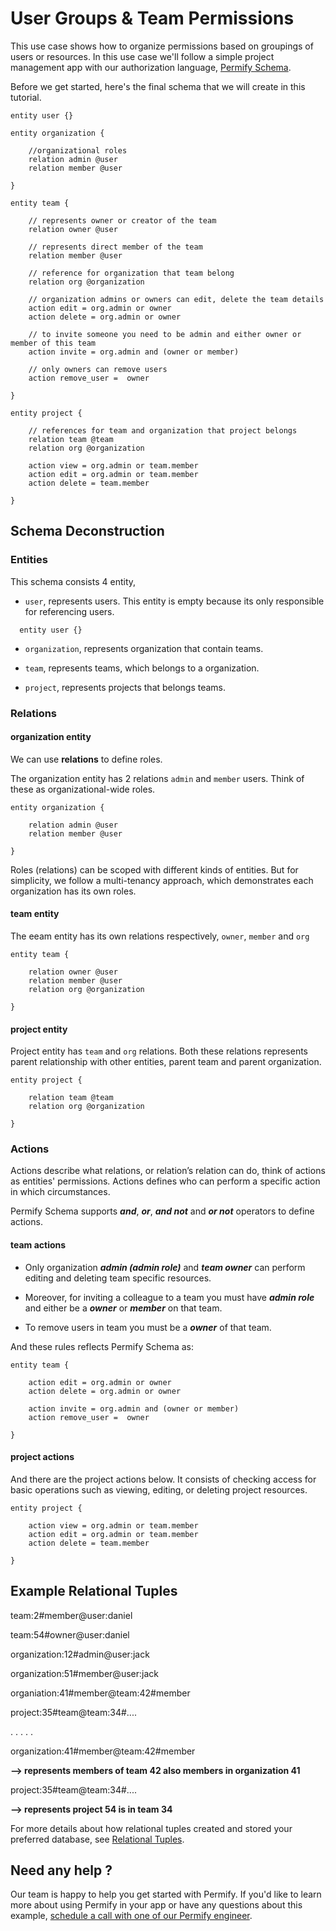 
# User Groups & Team Permissions

This use case shows how to organize permissions based on groupings of users or resources. In this use case we'll follow a simple project management app with our authorization language, [Permify Schema].

[Permify Schema]: ../getting-started/modeling

Before we get started, here's the final schema that we will create in this tutorial.

```perm
entity user {}

entity organization {

    //organizational roles
    relation admin @user
    relation member @user

}

entity team {

    // represents owner or creator of the team
	relation owner @user

    // represents direct member of the team
	relation member @user

    // reference for organization that team belong
    relation org @organization

    // organization admins or owners can edit, delete the team details
    action edit = org.admin or owner
    action delete = org.admin or owner

    // to invite someone you need to be admin and either owner or member of this team
    action invite = org.admin and (owner or member)

    // only owners can remove users
    action remove_user =  owner

}

entity project {

    // references for team and organization that project belongs
	relation team @team
    relation org @organization

    action view = org.admin or team.member
    action edit = org.admin or team.member
    action delete = team.member

}
```

## Schema Deconstruction

### Entities

This schema consists 4 entity, 

- `user`, represents users. This entity is empty because its only responsible for referencing users.

```perm
  entity user {}
```

- `organization`, represents organization that contain teams.

- `team`, represents teams, which belongs to a organization.

- `project`, represents projects that belongs teams.

### Relations

#### organization entity

We can use **relations** to define roles.

The organization entity has 2 relations ``admin`` and ``member`` users. Think of these as organizational-wide roles.

```perm
entity organization {

    relation admin @user
    relation member @user

}

```

Roles (relations) can be scoped with different kinds of entities. But for simplicity, we follow a multi-tenancy approach, which demonstrates each organization has its own roles.

#### team entity

The eeam entity has its own relations respectively,  ``owner``, ``member`` and ``org``

```perm
entity team {

	relation owner @user
	relation member @user
    relation org @organization

}
```

#### project entity

Project entity has  ``team`` and ``org`` relations. Both these relations represents parent relationship with other entities, parent team and parent organization.

```perm
entity project {

	relation team @team
    relation org @organization

}
```

### Actions

Actions describe what relations, or relation’s relation can do, think of actions as entities' permissions. Actions defines who can perform a specific action in which circumstances.

Permify Schema supports ***and***, ***or***, ***and not*** and ***or not*** operators to define actions. 

#### team actions

- Only organization ***admin (admin role)*** and ***team owner*** can perform editing and deleting team specific resources. 

- Moreover, for inviting a colleague to a team you must have ***admin role*** and either be a ***owner*** or ***member*** on that team. 

- To remove users in team you must be a ***owner*** of that team. 

And these rules reflects Permify Schema as:

```perm
entity team {

    action edit = org.admin or owner
    action delete = org.admin or owner

    action invite = org.admin and (owner or member)
    action remove_user =  owner

}
```

#### project actions

And there are the project actions below. It consists of checking access for basic operations such as viewing, editing, or deleting project resources.

```perm
entity project {

    action view = org.admin or team.member
    action edit = org.admin or team.member
    action delete = team.member

}
```

## Example Relational Tuples 

team:2#member@user:daniel

team:54#owner@user:daniel

organization:12#admin@user:jack

organization:51#member@user:jack

organiation:41#member@team:42#member 

project:35#team@team:34#....


.
.
.
.
.


organization:41#member@team:42#member 

**--> represents members of team 42 also members in organization 41**

project:35#team@team:34#....

**--> represents project 54 is in team 34**

For more details about how relational tuples created and stored your preferred database, see [Relational Tuples].

[Relational Tuples]: ../getting-started/sync-data.md

## Need any help ?

Our team is happy to help you get started with Permify. If you'd like to learn more about using Permify in your app or have any questions about this example, [schedule a call with one of our Permify engineer](https://meetings-eu1.hubspot.com/ege-aytin/call-with-an-expert).

